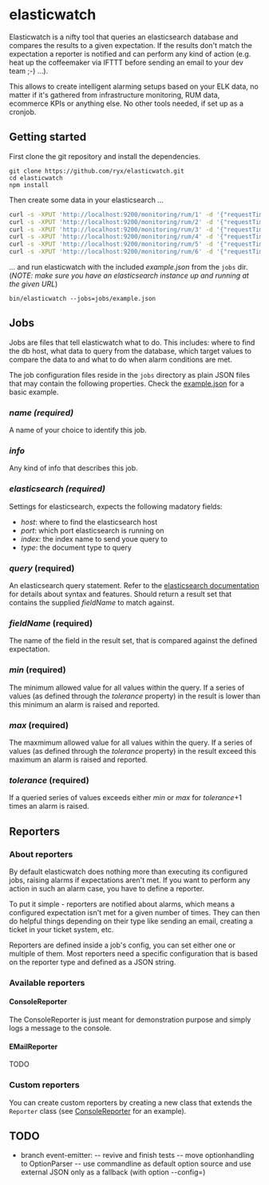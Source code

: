 # elasticwatch

Elasticwatch is a nifty tool that queries an elasticsearch database and compares the results to a given expectation. If the results don't match the expectation a reporter is notified and can perform any kind of action (e.g. heat up the coffeemaker via IFTTT before sending an email to your dev team ;-) ...).

This allows to create intelligent alarming setups based on your ELK data, no matter if it's gathered from infrastructure monitoring, RUM data, ecommerce KPIs or anything else. No other tools needed, if set up as a cronjob.

## Getting started

First clone the git repository and install the dependencies.
```
git clone https://github.com/ryx/elasticwatch.git
cd elasticwatch
npm install
```

Then create some data in your elasticsearch ...
```bash
curl -s -XPUT 'http://localhost:9200/monitoring/rum/1' -d '{"requestTime":43,"responseTime":224,"renderTime":568,"timestamp":"2015-03-06T11:47:34"}'
curl -s -XPUT 'http://localhost:9200/monitoring/rum/2' -d '{"requestTime":49,"responseTime":312,"renderTime":619,"timestamp":"2015-03-06T12:02:34"}'
curl -s -XPUT 'http://localhost:9200/monitoring/rum/3' -d '{"requestTime":41,"responseTime":275,"renderTime":597,"timestamp":"2015-03-06T12:17:34"}'
curl -s -XPUT 'http://localhost:9200/monitoring/rum/4' -d '{"requestTime":42,"responseTime":301,"renderTime":542,"timestamp":"2015-03-06T12:32:34"}'
curl -s -XPUT 'http://localhost:9200/monitoring/rum/5' -d '{"requestTime":48,"responseTime":308,"renderTime":604,"timestamp":"2015-03-06T12:47:34"}'
curl -s -XPUT 'http://localhost:9200/monitoring/rum/6' -d '{"requestTime":43,"responseTime":256,"renderTime":531,"timestamp":"2015-03-06T13:02:34"}'
```

... and run elasticwatch with the included *example.json* from the `jobs` dir. (*NOTE: make sure you have an elasticsearch instance up and running at the given URL*)
```
bin/elasticwatch --jobs=jobs/example.json
```

## Jobs
Jobs are files that tell elasticwatch what to do. This includes: where to find the db host, what data to query from the database, which target values to compare the data to and what to do when alarm conditions are met.

The job configuration files reside in the `jobs` directory as plain JSON files that may contain the following properties. Check the [example.json](jobs/example.json) for a basic example.

### *name (required)*
A name of your choice to identify this job.

### *info*
Any kind of info that describes this job.

### *elasticsearch (required)*
Settings for elasticsearch, expects the following madatory fields:
- *host*: where to find the elasticsearch host
- *port*: which port elasticsearch is running on
- *index*: the index name to send youe query to
- *type*: the document type to query

### *query* (required)
An elasticsearch query statement. Refer to the [elasticsearch documentation](http://www.elasticsearch.org/guide/en/elasticsearch/reference/current) for details about syntax and features. Should return a result set that contains the supplied *fieldName* to match against.

### *fieldName* (required)
The name of the field in the result set, that is compared against the defined expectation.

### *min* (required)
The minimum allowed value for all values within the query. If a series of values (as defined through the *tolerance* property) in the result is lower than this minimum an alarm is raised and reported.

### *max* (required)
The maxmimum allowed value for all values within the query. If a series of values (as defined through the *tolerance* property) in the result exceed this maximum an alarm is raised and reported.

### *tolerance* (required)
If a queried series of values exceeds either *min* or *max* for *tolerance*+1 times an alarm is raised.

## Reporters

### About reporters
By default elasticwatch does nothing more than executing its configured jobs, raising alarms if expectations aren't met. If you want to perform any action in such an alarm case, you have to define a reporter.

To put it simple - reporters are notified about alarms, which means a configured expectation isn't met for a given number of times. They can then do helpful things depending on their type like sending an email, creating a ticket in your ticket system, etc.

Reporters are defined inside a job's config, you can set either one or multiple of them. Most reporters need a specific configuration that is based on the reporter type and defined as a JSON string.

### Available reporters

#### ConsoleReporter
The ConsoleReporter is just meant for demonstration purpose and simply logs a message to the console.

#### EMailReporter
TODO

### Custom reporters
You can create custom reporters by creating a new class that extends the `Reporter` class (see [ConsoleReporter](src/reporters/console.coffee) for an example).

## TODO
- branch event-emitter:
-- revive and finish tests
-- move optionhandling to OptionParser
-- use commandline as default option source and use external JSON only as a fallback (with option --config=)
